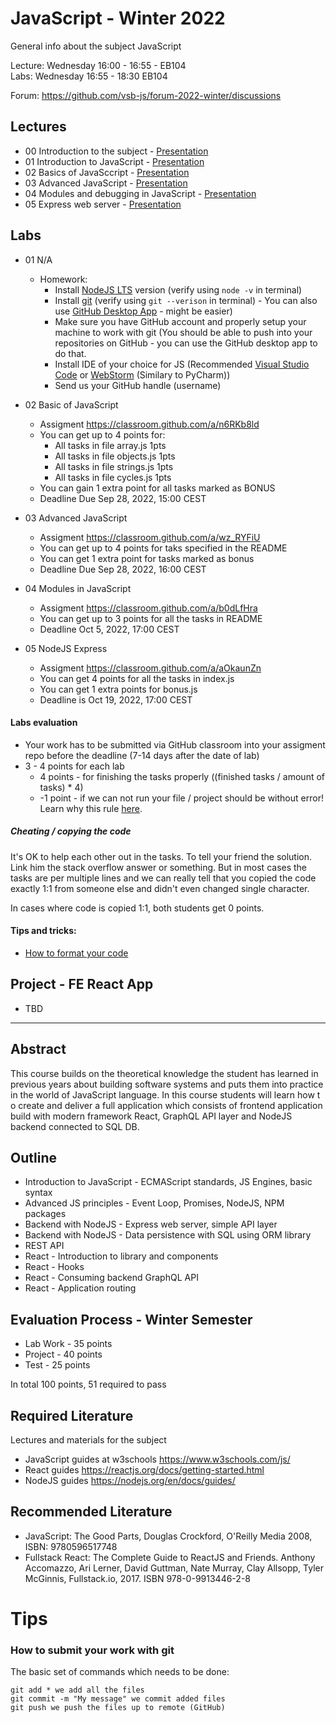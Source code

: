 # JavaScript - Winter 2022
General info about the subject JavaScript

Lecture: Wednesday 16:00 - 16:55 - EB104   
Labs: Wednesday 16:55 - 18:30 EB104

Forum: https://github.com/vsb-js/forum-2022-winter/discussions
## Lectures
- 00 Introduction to the subject - [Presentation](https://docs.google.com/presentation/d/1H9VU5G4n3sB2sippyC9syoNDvmT4TSo9P5tF_P0G_6Q/edit?usp=sharing)
- 01 Introduction to JavaScript - [Presentation](https://docs.google.com/presentation/d/1YNIV8t4AHXfldDT0Hb4vyfiuGVaKVXpG2BXEPXJuMYI/edit?usp=sharing)
- 02 Basics of JavaSccript - [Presentation](https://docs.google.com/presentation/d/1pN-GbWgMH1tkJH68IlQX1mcNYCtBfgFbx1k1dMMCDtg/edit?usp=sharing)
- 03 Advanced JavaScript - [Presentation](https://docs.google.com/presentation/d/1JrufeLjxbBKKjWqnj1l32hcouQ3Hw-8rMIn_zzCTF7U/edit?usp=sharing)
- 04 Modules and debugging in JavaScript - [Presentation](https://docs.google.com/presentation/d/10fnh2E_yMzPpOHdFu_zEAoh6xYCcm9uN24dWxrOKqBk/edit?usp=sharing)
- 05 Express web server - [Presentation](https://docs.google.com/presentation/d/1mB5diin7XtzsZhRX_WWgDERf2I1Ifd2b1TfzROAqv2A/edit?usp=sharing)

## Labs
- 01 N/A
  -  Homework:
      - Install [NodeJS LTS](https://nodejs.org/en/) version (verify using `node -v` in terminal)
      - Install [git](https://desktop.github.com/) (verify using `git --verison` in terminal) - You can also use [GitHub Desktop App](https://desktop.github.com/) - might be easier) 
      - Make sure you have GitHub account and properly setup your machine to work with git (You should be able to push into your repositories on GitHub - you can use the GitHub desktop app to do that.
      - Install IDE of your choice for JS (Recommended [Visual Studio Code](https://code.visualstudio.com/) or [WebStorm](https://www.jetbrains.com/webstorm/) (Similary to PyCharm))
      - Send us your GitHub handle (username)

- 02 Basic of JavaScript
  - Assigment https://classroom.github.com/a/n6RKb8ld
  - You can get up to 4 points for:
    - All tasks in file array.js 1pts
    - All tasks in file objects.js 1pts
    - All tasks in file strings.js 1pts
    - All tasks in file cycles.js 1pts
  - You can gain 1 extra point for all tasks marked as BONUS 
  - Deadline Due Sep 28, 2022, 15:00 CEST
  
- 03 Advanced JavaScript
  - Assigment https://classroom.github.com/a/wz_RYFiU
  - You can get up to 4 points for taks specified in the README
  - You can get 1 extra point for tasks marked as bonus 
  - Deadline Due Sep 28, 2022, 16:00 CEST
  
- 04 Modules in JavaScript
  - Assigment https://classroom.github.com/a/b0dLfHra
  - You can get up to 3 points for all the tasks in README
  - Deadline Oct 5, 2022, 17:00 CEST
  
- 05 NodeJS Express
  - Assigment https://classroom.github.com/a/aOkaunZn
  - You can get 4 points for all the tasks in index.js 
  - You can get 1 extra points for bonus.js 
  - Deadline is Oct 19, 2022, 17:00 CEST
  
#### Labs evaluation
- Your work has to be submitted via GitHub classroom into your assigment repo before the deadline (7-14 days after the date of lab)
- 3 - 4 points for each lab 
  - 4 points - for finishing the tasks properly ((finished tasks / amount of tasks) * 4)
  - -1 point - if we can not run your file / project should be without error! Learn why this rule [here](https://github.com/vsb-js/general/blob/main/CODERUNS.md).

  
##### Cheating / copying the code
It's OK to help each other out in the tasks. To tell your friend the solution. Link him the stack overflow answer or something. But in most cases the tasks are per multiple lines and we can really tell that you copied the code exactly 1:1 from someone else and didn't even changed single character.

In cases where code is copied 1:1, both students get 0 points.

#### Tips and tricks:
- [How to format your code](https://github.com/vsb-js/forum-2021-winter/discussions/2)

## Project - FE React App
- TBD
  

---

## Abstract
This course builds on the theoretical knowledge the student has learned in previous years about building software systems and puts them into practice in the world of JavaScript language. In this course students will learn how t
o create and deliver a full application which consists of frontend application build with modern framework React, GraphQL API layer and NodeJS backend connected to SQL DB.

## Outline
- Introduction to JavaScript - ECMAScript standards, JS Engines, basic syntax
- Advanced JS principles - Event Loop, Promises, NodeJS, NPM packages
- Backend with NodeJS - Express web server, simple API layer
- Backend with NodeJS - Data persistence with SQL using ORM library
- REST API
- React - Introduction to library and components
- React - Hooks
- React - Consuming backend GraphQL API
- React - Application routing 


## Evaluation Process - Winter Semester
- Lab Work - 35 points
- Project - 40 points
- Test - 25 points 

In total 100 points, 51 required to pass 

## Required Literature
Lectures and materials for the subject  
- JavaScript guides at w3schools https://www.w3schools.com/js/  
- React guides https://reactjs.org/docs/getting-started.html  
- NodeJS guides https://nodejs.org/en/docs/guides/  

## Recommended Literature
- JavaScript: The Good Parts, Douglas Crockford, O'Reilly Media 2008, ISBN: 9780596517748
- Fullstack React: The Complete Guide to ReactJS and Friends. Anthony Accomazzo, Ari Lerner, David Guttman, Nate Murray, Clay Allsopp, Tyler McGinnis, Fullstack.io, 2017.  ISBN 978-0-9913446-2-8

# Tips 

### How to submit your work with git
The basic set of commands which needs to be done:
```
git add * we add all the files
git commit -m "My message" we commit added files
git push we push the files up to remote (GitHub)
```
